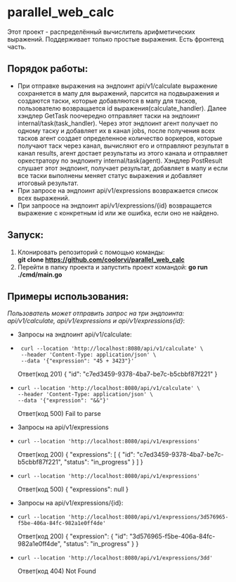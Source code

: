 # parallel_web_calc
Этот проект - распределённый вычислитель арифметических выражений. Поддерживает только простые выражения. Есть фронтенд часть.

## Порядок работы:
* При отправке выражения на эндпоинт api/v1/calculate выражение сохраняется в мапу для выражений, парсится на подвыражения и создаются таски, которые добавляются в мапу для тасков, пользователю возвращается id выражения(calculate_handler). Далее хэндлер GetTask поочередно отправляет таски на эндпоинт internal/task(task_handler). Через этот эндпоинт агент получает по одному таску и добавляет их в канал jobs, после получения всех тасков агент создает определенное количество воркеров, которые получают таск через канал, вычисляют его и отправляют результат в канал results, агент достает результаты из этого канала и отправляет оркестратору по эндпоинту internal/task(agent). Хэндлер PostResult слушает этот эндпоинт, получает результат, добавляет в мапу и если все таски выполнены меняет статус выражения и добавляет итоговый результат.
* При запросе на эндпоинт api/v1/expressions возвражается список всех выражений.
* При запроосе на эндпоинт api/v1/expressions/{id} возвращается выражение с конкретным id или же ошибка, если оно не найдено.

## Запуск:
1. Клонировать репозиторий с помощью команды:\
__git clone https://github.com/coolorvi/parallel_web_calc__
2. Перейти в папку проекта и запустить проект командой: __go run ./cmd/main.go__

## Примеры использования:
_Пользователь может отправить запрос на три эндпоинта: api/v1/calculate, api/v1/expressions и api/v1/expressions{id}_:
* Запросы на эндпоинт api/v1/calculate:
 * ```
    curl --location 'http://localhost:8080/api/v1/calculate' \
    --header 'Content-Type: application/json' \
    --data '{"expression": "45 + 3423"}'

   ```
   Ответ(код 201) {
    "id": "c7ed3459-9378-4ba7-be7c-b5cbbf87f221"
}
    
 *  ```
    curl --location 'http://localhost:8080/api/v1/calculate' \
    --header 'Content-Type: application/json' \
    --data '{"expression": "&&"}'
    ```

    Ответ(код 500) Fail to parse

* Запросы на api/v1/expressions
 * ```
   curl --location 'http://localhost:8080/api/v1/expressions'
   ```
   Ответ(код 200) {
    "expressions": [
        {
            "id": "c7ed3459-9378-4ba7-be7c-b5cbbf87f221",
            "status": "in_progress"
        }
    ]
  }

 * ```
   curl --location 'http://localhost:8080/api/v1/expressions'
   ```
   Ответ(код 500) {
    "expressions": null
  }   

* Запросы на api/v1/expressions/{id}:
 * ```
   curl --location 'http://localhost:8080/api/v1/expressions/3d576965-f5be-406a-84fc-982a1e0ff4de'
   ```
   Ответ(код 200) {
    "expression": {
        "id": "3d576965-f5be-406a-84fc-982a1e0ff4de",
        "status": "in_progress"
    }
    }
 * ```
   curl --location 'http://localhost:8080/api/v1/expressions/3dd'
   ```
   Ответ(код 404) Not Found
     
